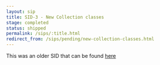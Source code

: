 ```yaml
---
layout: sip
title: SID-3 - New Collection classes
stage: completed
status: shipped
permalink: /sips/:title.html
redirect_from: /sips/pending/new-collection-classes.html
---
```


This was an older SID that can be found [here](https://www.scala-lang.org/sid/3)

